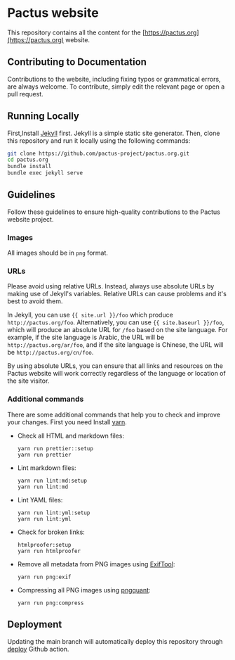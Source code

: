 # Pactus website

This repository contains all the content for the [https://pactus.org](https://pactus.org) website.

## Contributing to Documentation

Contributions to the website, including fixing typos or grammatical errors, are always welcome.
To contribute, simply edit the relevant page or open a pull request.

## Running Locally

First,Install [Jekyll](https://jekyllrb.com/docs/installation/) first. Jekyll is a simple static site generator.
Then, clone this repository and run it locally using the following commands:

```zsh
git clone https://github.com/pactus-project/pactus.org.git
cd pactus.org
bundle install
bundle exec jekyll serve
```

## Guidelines

Follow these guidelines to ensure high-quality contributions to the Pactus website project.

### Images

All images should be in `png` format.

### URLs

Please avoid using relative URLs. Instead, always use absolute URLs by making use of Jekyll's variables. Relative URLs can cause problems and it's best to avoid them.

In Jekyll, you can use `{{ site.url }}/foo` which produce `http://pactus.org/foo`.
Alternatively, you can use `{{ site.baseurl }}/foo`, which will produce an absolute URL for `/foo` based on the site language. For example, if the site language is Arabic, the URL will be `http://pactus.org/ar/foo`, and if the site language is Chinese, the URL will be `http://pactus.org/cn/foo`.

By using absolute URLs, you can ensure that all links and resources on the Pactus website will work correctly regardless of the language or location of the site visitor.

### Additional commands

There are some additional commands that help you to check and improve your changes.
First you need Install [yarn](https://yarnpkg.com/).

- Check all HTML and markdown files:
  ```
  yarn run prettier::setup
  yarn run prettier
  ```
- Lint markdown files:
  ```
  yarn run lint:md:setup
  yarn run lint:md
  ```

- Lint YAML files:
  ```
  yarn run lint:yml:setup
  yarn run lint:yml
  ```

- Check for broken links:
  ```
  htmlproofer:setup
  yarn run htmlproofer
  ```

- Remove all metadata from PNG images using [ExifTool](https://exiftool.org/):
  ```
  yarn run png:exif
  ```

- Compressing all PNG images using [pngquant](https://pngquant.org/):
  ```
  yarn run png:compress
  ```

## Deployment

Updating the main branch will automatically deploy this repository through [deploy](.github/workflows/deploy.yml) Github action.

